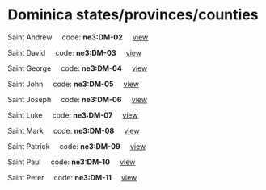 # Dominica states/provinces/counties
Saint Andrew&nbsp;&nbsp;&nbsp;&nbsp;&nbsp;code: **ne3:DM-02**&nbsp;&nbsp;&nbsp;&nbsp;&nbsp;[view](../../export/geojson/medium/ne3/dm/02.geojson)&nbsp;&nbsp;&nbsp;&nbsp;&nbsp;


Saint David&nbsp;&nbsp;&nbsp;&nbsp;&nbsp;code: **ne3:DM-03**&nbsp;&nbsp;&nbsp;&nbsp;&nbsp;[view](../../export/geojson/medium/ne3/dm/03.geojson)&nbsp;&nbsp;&nbsp;&nbsp;&nbsp;


Saint George&nbsp;&nbsp;&nbsp;&nbsp;&nbsp;code: **ne3:DM-04**&nbsp;&nbsp;&nbsp;&nbsp;&nbsp;[view](../../export/geojson/medium/ne3/dm/04.geojson)&nbsp;&nbsp;&nbsp;&nbsp;&nbsp;


Saint John&nbsp;&nbsp;&nbsp;&nbsp;&nbsp;code: **ne3:DM-05**&nbsp;&nbsp;&nbsp;&nbsp;&nbsp;[view](../../export/geojson/medium/ne3/dm/05.geojson)&nbsp;&nbsp;&nbsp;&nbsp;&nbsp;


Saint Joseph&nbsp;&nbsp;&nbsp;&nbsp;&nbsp;code: **ne3:DM-06**&nbsp;&nbsp;&nbsp;&nbsp;&nbsp;[view](../../export/geojson/medium/ne3/dm/06.geojson)&nbsp;&nbsp;&nbsp;&nbsp;&nbsp;


Saint Luke&nbsp;&nbsp;&nbsp;&nbsp;&nbsp;code: **ne3:DM-07**&nbsp;&nbsp;&nbsp;&nbsp;&nbsp;[view](../../export/geojson/medium/ne3/dm/07.geojson)&nbsp;&nbsp;&nbsp;&nbsp;&nbsp;


Saint Mark&nbsp;&nbsp;&nbsp;&nbsp;&nbsp;code: **ne3:DM-08**&nbsp;&nbsp;&nbsp;&nbsp;&nbsp;[view](../../export/geojson/medium/ne3/dm/08.geojson)&nbsp;&nbsp;&nbsp;&nbsp;&nbsp;


Saint Patrick&nbsp;&nbsp;&nbsp;&nbsp;&nbsp;code: **ne3:DM-09**&nbsp;&nbsp;&nbsp;&nbsp;&nbsp;[view](../../export/geojson/medium/ne3/dm/09.geojson)&nbsp;&nbsp;&nbsp;&nbsp;&nbsp;


Saint Paul&nbsp;&nbsp;&nbsp;&nbsp;&nbsp;code: **ne3:DM-10**&nbsp;&nbsp;&nbsp;&nbsp;&nbsp;[view](../../export/geojson/medium/ne3/dm/10.geojson)&nbsp;&nbsp;&nbsp;&nbsp;&nbsp;


Saint Peter&nbsp;&nbsp;&nbsp;&nbsp;&nbsp;code: **ne3:DM-11**&nbsp;&nbsp;&nbsp;&nbsp;&nbsp;[view](../../export/geojson/medium/ne3/dm/11.geojson)&nbsp;&nbsp;&nbsp;&nbsp;&nbsp;

